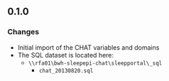 ## 0.1.0

### Changes
- Initial import of the CHAT variables and domains
- The SQL dataset is located here:
  - `\\rfa01\bwh-sleepepi-chat\sleepportal\_sql`
    - `chat_20130820.sql`
